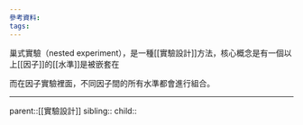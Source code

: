 ```yaml
---
參考資料:
tags:
---
```

巢式實驗（nested experiment），是一種[[實驗設計]]方法，核心概念是有一個以上[[因子]]的[[水準]]是被嵌套在

而在因子實驗裡面，不同因子間的所有水準都會進行組合。
- - -
parent::[[實驗設計]]
sibling::
child::